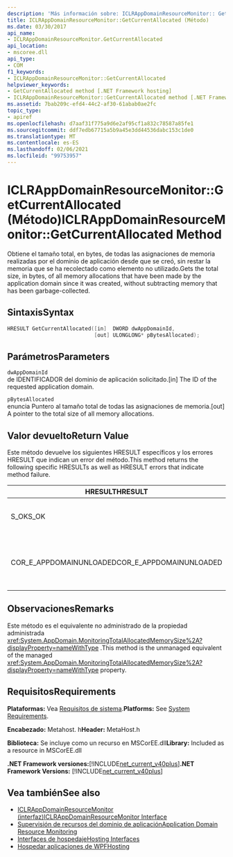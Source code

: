 ```yaml
---
description: 'Más información sobre: ICLRAppDomainResourceMonitor:: Getcurrentallocated ((método)'
title: ICLRAppDomainResourceMonitor::GetCurrentAllocated (Método)
ms.date: 03/30/2017
api_name:
- ICLRAppDomainResourceMonitor.GetCurrentAllocated
api_location:
- mscoree.dll
api_type:
- COM
f1_keywords:
- ICLRAppDomainResourceMonitor::GetCurrentAllocated
helpviewer_keywords:
- GetCurrentAllocated method [.NET Framework hosting]
- ICLRAppDomainResourceMonitor::GetCurrentAllocated method [.NET Framework hosting]
ms.assetid: 7bab209c-efd4-44c2-af30-61abab0ae2fc
topic_type:
- apiref
ms.openlocfilehash: d7aaf31f775a9d6e2af95cf1a832c78587a85fe1
ms.sourcegitcommit: ddf7edb67715a5b9a45e3dd44536dabc153c1de0
ms.translationtype: MT
ms.contentlocale: es-ES
ms.lasthandoff: 02/06/2021
ms.locfileid: "99753957"
---
```

# <a name="iclrappdomainresourcemonitorgetcurrentallocated-method"></a><span data-ttu-id="b0a6c-103">ICLRAppDomainResourceMonitor::GetCurrentAllocated (Método)</span><span class="sxs-lookup"><span data-stu-id="b0a6c-103">ICLRAppDomainResourceMonitor::GetCurrentAllocated Method</span></span>

<span data-ttu-id="b0a6c-104">Obtiene el tamaño total, en bytes, de todas las asignaciones de memoria realizadas por el dominio de aplicación desde que se creó, sin restar la memoria que se ha recolectado como elemento no utilizado.</span><span class="sxs-lookup"><span data-stu-id="b0a6c-104">Gets the total size, in bytes, of all memory allocations that have been made by the application domain since it was created, without subtracting memory that has been garbage-collected.</span></span>  
  
## <a name="syntax"></a><span data-ttu-id="b0a6c-105">Sintaxis</span><span class="sxs-lookup"><span data-stu-id="b0a6c-105">Syntax</span></span>  
  
```cpp  
HRESULT GetCurrentAllocated([in]  DWORD dwAppDomainId,  
                            [out] ULONGLONG* pBytesAllocated);  
```  
  
## <a name="parameters"></a><span data-ttu-id="b0a6c-106">Parámetros</span><span class="sxs-lookup"><span data-stu-id="b0a6c-106">Parameters</span></span>  

 `dwAppDomainId`  
 <span data-ttu-id="b0a6c-107">de IDENTIFICADOR del dominio de aplicación solicitado.</span><span class="sxs-lookup"><span data-stu-id="b0a6c-107">[in] The ID of the requested application domain.</span></span>  
  
 `pBytesAllocated`  
 <span data-ttu-id="b0a6c-108">enuncia Puntero al tamaño total de todas las asignaciones de memoria.</span><span class="sxs-lookup"><span data-stu-id="b0a6c-108">[out] A pointer to the total size of all memory allocations.</span></span>  
  
## <a name="return-value"></a><span data-ttu-id="b0a6c-109">Valor devuelto</span><span class="sxs-lookup"><span data-stu-id="b0a6c-109">Return Value</span></span>  

 <span data-ttu-id="b0a6c-110">Este método devuelve los siguientes HRESULT específicos y los errores HRESULT que indican un error del método.</span><span class="sxs-lookup"><span data-stu-id="b0a6c-110">This method returns the following specific HRESULTs as well as HRESULT errors that indicate method failure.</span></span>  
  
|<span data-ttu-id="b0a6c-111">HRESULT</span><span class="sxs-lookup"><span data-stu-id="b0a6c-111">HRESULT</span></span>|<span data-ttu-id="b0a6c-112">Descripción</span><span class="sxs-lookup"><span data-stu-id="b0a6c-112">Description</span></span>|  
|-------------|-----------------|  
|<span data-ttu-id="b0a6c-113">S_OK</span><span class="sxs-lookup"><span data-stu-id="b0a6c-113">S_OK</span></span>|<span data-ttu-id="b0a6c-114">El método se completó correctamente.</span><span class="sxs-lookup"><span data-stu-id="b0a6c-114">The method completed successfully.</span></span>|  
|<span data-ttu-id="b0a6c-115">COR_E_APPDOMAINUNLOADED</span><span class="sxs-lookup"><span data-stu-id="b0a6c-115">COR_E_APPDOMAINUNLOADED</span></span>|<span data-ttu-id="b0a6c-116">El dominio de aplicación se ha descargado o no existe.</span><span class="sxs-lookup"><span data-stu-id="b0a6c-116">The application domain has been unloaded or does not exist.</span></span>|  
  
## <a name="remarks"></a><span data-ttu-id="b0a6c-117">Observaciones</span><span class="sxs-lookup"><span data-stu-id="b0a6c-117">Remarks</span></span>  

 <span data-ttu-id="b0a6c-118">Este método es el equivalente no administrado de la propiedad administrada <xref:System.AppDomain.MonitoringTotalAllocatedMemorySize%2A?displayProperty=nameWithType> .</span><span class="sxs-lookup"><span data-stu-id="b0a6c-118">This method is the unmanaged equivalent of the managed <xref:System.AppDomain.MonitoringTotalAllocatedMemorySize%2A?displayProperty=nameWithType> property.</span></span>  
  
## <a name="requirements"></a><span data-ttu-id="b0a6c-119">Requisitos</span><span class="sxs-lookup"><span data-stu-id="b0a6c-119">Requirements</span></span>  

 <span data-ttu-id="b0a6c-120">**Plataformas:** Vea [Requisitos de sistema](../../get-started/system-requirements.md).</span><span class="sxs-lookup"><span data-stu-id="b0a6c-120">**Platforms:** See [System Requirements](../../get-started/system-requirements.md).</span></span>  
  
 <span data-ttu-id="b0a6c-121">**Encabezado:** Metahost. h</span><span class="sxs-lookup"><span data-stu-id="b0a6c-121">**Header:** MetaHost.h</span></span>  
  
 <span data-ttu-id="b0a6c-122">**Biblioteca:** Se incluye como un recurso en MSCorEE.dll</span><span class="sxs-lookup"><span data-stu-id="b0a6c-122">**Library:** Included as a resource in MSCorEE.dll</span></span>  
  
 <span data-ttu-id="b0a6c-123">**.NET Framework versiones:**[!INCLUDE[net_current_v40plus](../../../../includes/net-current-v40plus-md.md)]</span><span class="sxs-lookup"><span data-stu-id="b0a6c-123">**.NET Framework Versions:** [!INCLUDE[net_current_v40plus](../../../../includes/net-current-v40plus-md.md)]</span></span>  
  
## <a name="see-also"></a><span data-ttu-id="b0a6c-124">Vea también</span><span class="sxs-lookup"><span data-stu-id="b0a6c-124">See also</span></span>

- [<span data-ttu-id="b0a6c-125">ICLRAppDomainResourceMonitor (interfaz)</span><span class="sxs-lookup"><span data-stu-id="b0a6c-125">ICLRAppDomainResourceMonitor Interface</span></span>](iclrappdomainresourcemonitor-interface.md)
- [<span data-ttu-id="b0a6c-126">Supervisión de recursos del dominio de aplicación</span><span class="sxs-lookup"><span data-stu-id="b0a6c-126">Application Domain Resource Monitoring</span></span>](../../../standard/garbage-collection/app-domain-resource-monitoring.md)
- [<span data-ttu-id="b0a6c-127">Interfaces de hospedaje</span><span class="sxs-lookup"><span data-stu-id="b0a6c-127">Hosting Interfaces</span></span>](hosting-interfaces.md)
- [<span data-ttu-id="b0a6c-128">Hospedar aplicaciones de WPF</span><span class="sxs-lookup"><span data-stu-id="b0a6c-128">Hosting</span></span>](index.md)
